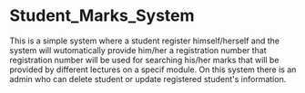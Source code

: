 # Student_Marks_System
This is a simple system where a student register  himself/herself and the system will wutomatically  provide him/her a registration number that registration number  will be used for searching his/her marks that will be provided by different  lectures on a specif module.  On this system there is an admin who can delete student or update registered student's information.
